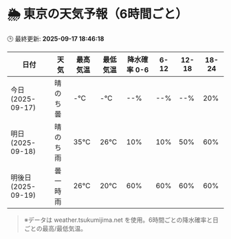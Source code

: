 # 🌦️ 東京の天気予報（6時間ごと）

🕒 最終更新: **2025-09-17 18:46:18**

| 日付 | 天気 | 最高気温 | 最低気温 | 降水確率 0-6 | 6-12 | 12-18 | 18-24 |
|------|------|----------|----------|------------|------|------|------|
| 今日 (2025-09-17) | 晴のち曇 | -℃ | -℃ | --% | --% | --% | 20% |
| 明日 (2025-09-18) | 晴のち雨 | 35℃ | 26℃ | 10% | 10% | 50% | 60% |
| 明後日 (2025-09-19) | 曇一時雨 | 26℃ | 20℃ | 60% | 60% | 60% | 60% |

> ※データは weather.tsukumijima.net を使用。6時間ごとの降水確率と日ごとの最高/最低気温。
